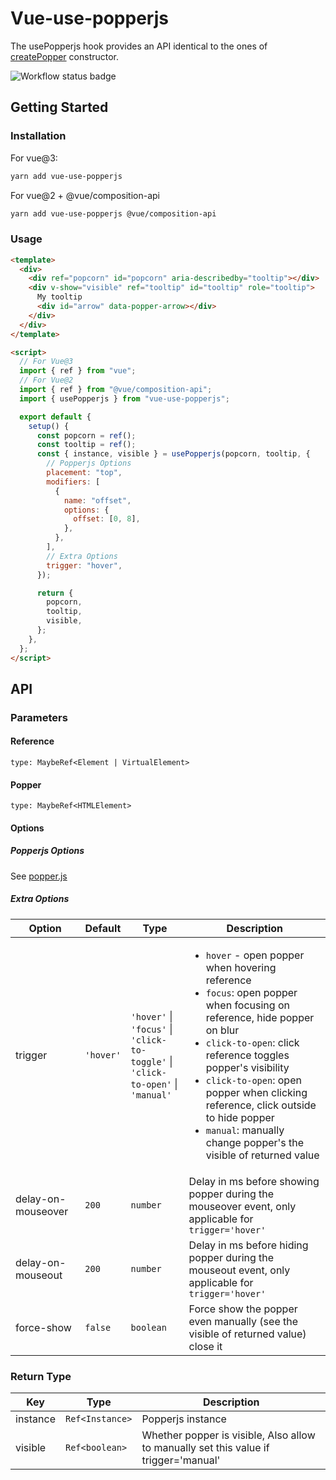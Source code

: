 # Vue-use-popperjs

The usePopperjs hook provides an API identical to the ones of
[createPopper](https://popper.js.org/docs/v2/constructors/#createpopper) constructor.

<img alt="Workflow status badge" src="https://github.com/iendeavor/vue-use-popperjs/workflows/CI/badge.svg" />

## Getting Started

### Installation

For vue@3:

```sh
yarn add vue-use-popperjs
```

For vue@2 + @vue/composition-api

```sh
yarn add vue-use-popperjs @vue/composition-api
```

### Usage

```html
<template>
  <div>
    <div ref="popcorn" id="popcorn" aria-describedby="tooltip"></div>
    <div v-show="visible" ref="tooltip" id="tooltip" role="tooltip">
      My tooltip
      <div id="arrow" data-popper-arrow></div>
    </div>
  </div>
</template>

<script>
  // For Vue@3
  import { ref } from "vue";
  // For Vue@2
  import { ref } from "@vue/composition-api";
  import { usePopperjs } from "vue-use-popperjs";

  export default {
    setup() {
      const popcorn = ref();
      const tooltip = ref();
      const { instance, visible } = usePopperjs(popcorn, tooltip, {
        // Popperjs Options
        placement: "top",
        modifiers: [
          {
            name: "offset",
            options: {
              offset: [0, 8],
            },
          },
        ],
        // Extra Options
        trigger: "hover",
      });

      return {
        popcorn,
        tooltip,
        visible,
      };
    },
  };
</script>
```

## API

### Parameters

#### Reference

`type: MaybeRef<Element | VirtualElement>`

#### Popper

`type: MaybeRef<HTMLElement>`

#### Options

##### Popperjs Options

See [popper.js](https://popper.js.org/docs/v2/constructors)

##### Extra Options

| Option             | Default   | Type                                                                                             | Description                                                                                                                                                                                                                                                                                                                                                                           |
| ------------------ | --------- | ------------------------------------------------------------------------------------------------ | ------------------------------------------------------------------------------------------------------------------------------------------------------------------------------------------------------------------------------------------------------------------------------------------------------------------------------------------------------------------------------------- |
| trigger            | `'hover'` | `'hover'` \|<br> `'focus'` \|<br> `'click-to-toggle'` \|<br> `'click-to-open'` \|<br> `'manual'` | <ul><li>`hover` - open popper when hovering reference</li><li>`focus`: open popper when focusing on reference, hide popper on blur</li><li>`click-to-open`: click reference toggles popper's visibility</li><li>`click-to-open`: open popper when clicking reference, click outside to hide popper</li><li>`manual`: manually change popper's the visible of returned value</li></ul> |
| delay-on-mouseover | `200`     | `number`                                                                                         | Delay in ms before showing popper during the mouseover event, only applicable for `trigger='hover'`                                                                                                                                                                                                                                                                                   |
| delay-on-mouseout  | `200`     | `number`                                                                                         | Delay in ms before hiding popper during the mouseout event, only applicable for `trigger='hover'`                                                                                                                                                                                                                                                                                     |
| force-show         | `false`   | `boolean`                                                                                        | Force show the popper even manually (see the visible of returned value) close it                                                                                                                                                                                                                                                                                                      |

### Return Type

| Key      | Type            | Description                                                                          |
| -------- | --------------- | ------------------------------------------------------------------------------------ |
| instance | `Ref<Instance>` | Popperjs instance                                                                    |
| visible  | `Ref<boolean>`  | Whether popper is visible, Also allow to manually set this value if trigger='manual' |
